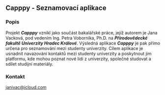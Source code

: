 ## Capppy - Seznamovací aplikace

### Popis
Projekt ***Capppy*** vznikl jako součást bakalářské práce, jejíž autorem je Jana Vacková, pod vedením Ing. Petra Voborníka, Ph.D. na ***Přírodovědecké fakultě Univerzity Hradec Králové***. Výsledná aplikace ***Capppy*** je pak přímo určena pro seznamování mezi studenty univerzity. Cílem aplikace je usnadnit navazování kontaktů mezi studenty univerzity a poskytnout jim platformu, kde mohou poznat nové lidi z univerzity, společné studovat a sdílet studijní materiály.

### Kontakt
janivac@icloud.com
